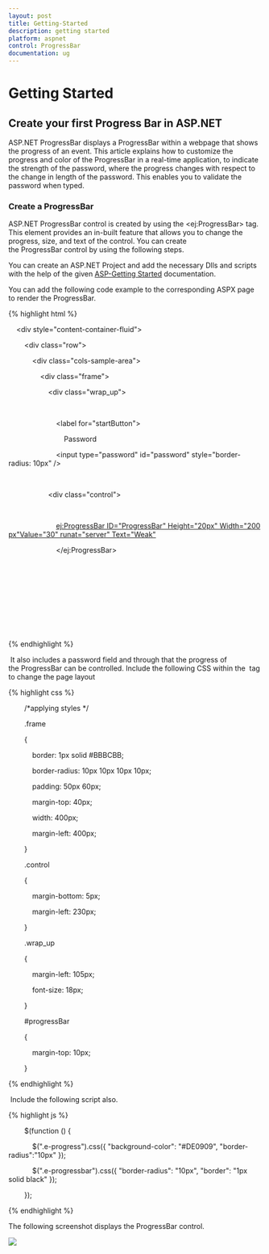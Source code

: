 ```yaml
---
layout: post
title: Getting-Started
description: getting started
platform: aspnet
control: ProgressBar
documentation: ug
---
```


# Getting Started

## Create your first Progress Bar in ASP.NET

ASP.NET ProgressBar displays a ProgressBar within a webpage that shows the progress of an event. This article explains how to customize the progress and color of the ProgressBar in a real-time application, to indicate the strength of the password, where the progress changes with respect to the change in length of the password. This enables you to validate the password when typed.

### Create a ProgressBar

ASP.NET ProgressBar control is created by using the &lt;ej:ProgressBar&gt; tag. This element provides an in-built feature that allows you to change the progress, size, and text of the control. You can create the ProgressBar control by using the following steps.

You can create an ASP.NET Project and add the necessary Dlls and scripts with the help of the given [ASP-Getting Started](http://docs.syncfusion.com/aspnetmvc/captcha/getting-started#create-your-first-captcha-in-aspnet-mvc ) documentation.

You can add the following code example to the corresponding ASPX page to render the ProgressBar.

{% highlight html %}

    <div style="content-container-fluid">

        <div class="row">

            <div class="cols-sample-area">

                <div class="frame">

                    <div class="wrap_up">

                        <!--Initializing password field*-->

                        <label for="startButton">

                            Password</label>

                        <input type="password" id="password" style="border-radius: 10px" />

                    </div>

                    <div class="control">

                        <!--initializing progressbar control-->

                        <ej:ProgressBar ID="ProgressBar" Height="20px" Width="200px"Value="30" runat="server" Text="Weak">

                        </ej:ProgressBar>

                    </div>

                </div>

            </div>

        </div>

    </div>

{% endhighlight %}

 It also includes a password field and through that the progress of the ProgressBar can be controlled. Include the following CSS within the <head> tag to change the page layout 

{% highlight css %}

        /*applying styles */

        .frame

        {

            border: 1px solid #BBBCBB;

            border-radius: 10px 10px 10px 10px;

            padding: 50px 60px;

            margin-top: 40px;

            width: 400px;

            margin-left: 400px;

        }

        .control

        {

            margin-bottom: 5px;

            margin-left: 230px;

        }

        .wrap_up

        {

            margin-left: 105px;

            font-size: 18px;

        }

        #progressBar

        {

            margin-top: 10px;

        }



{% endhighlight %}

 Include the following script also. 

{% highlight js %}

        $(function () {

            $(".e-progress").css({ "background-color": "#DE0909", "border-radius":"10px" });

            $(".e-progressbar").css({ "border-radius": "10px", "border": "1px solid black" });

        });

{% endhighlight %}

The following screenshot displays the ProgressBar control.

![](Getting-Started_images/Getting-Started_img1.png)
